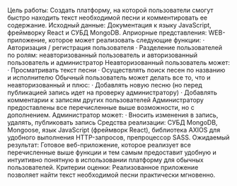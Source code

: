 Цель работы: 
Создать платформу, на которой пользователи смогут быстро находить текст необходимой песни и комментировать ее содержание.
Исходный данные:
Документация к языку JavaScript, фреймворку React и СУБД MongoDB.
Априорные представления:
WEB-приложение, которое может реализовать следующие функции:
·	Авторизация / регистрация пользователя
·	Разделение пользователей по ролям: неавторизованный пользователь и авторизованный пользователь и администратор
Неавторизованный пользователь может:
·	Просматривать текст песни
·	Осуществлять поиск песен по названию и исполнителю
Обычный пользователь может делать все то, что и неавторизованный и плюс:
·	Добавлять новую песню (но перед публикацией запись идет на проверку администратору) 
·	Добавлять комментарии к записям других пользователей
Администратору предоставлены все перечисленные выше возможности, но с дополнением. Администратор может:
·	Вносить изменения в запись, удалять, публиковать запись
Средства реализации: 
СУБД MongoDB, Mongoose, язык JavaScript (фреймворк React), библиотека AXIOS для удобного выполнения HTTP-запросов, препроцессор SASS.
Ожидаемый результат: 
Готовое веб-приложение, которое реализует все перечисленные выше функции и тем самым предоставит удобную и интуитивно понятную в использовании платформу для обычных пользователей.
Критерии оценки: 
Реализованное приложение позволяет найти текст необходимой песни практически мгновенно.
